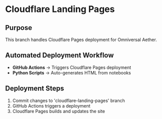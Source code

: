 # Cloudflare Landing Pages
## Purpose
This branch handles Cloudflare Pages deployment for Omniversal Aether.

## Automated Deployment Workflow
- **GitHub Actions** → Triggers Cloudflare Pages deployment
- **Python Scripts** → Auto-generates HTML from notebooks

## Deployment Steps
1. Commit changes to 'cloudflare-landing-pages' branch
2. GitHub Actions triggers a deployment
3. Cloudflare Pages builds and updates the site
